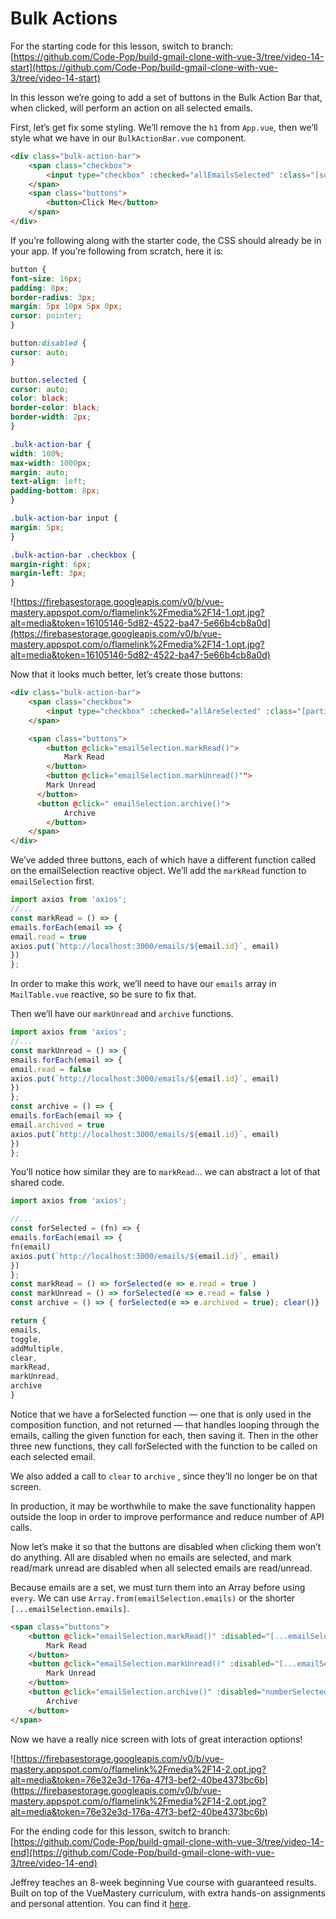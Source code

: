 # Bulk Actions

For the starting code for this lesson, switch to branch: [https://github.com/Code-Pop/build-gmail-clone-with-vue-3/tree/video-14-start](https://github.com/Code-Pop/build-gmail-clone-with-vue-3/tree/video-14-start)

In this lesson we’re going to add a set of buttons in the Bulk Action Bar that, when clicked, will perform an action on all selected emails.

First, let’s get fix some styling. We’ll remove the `h1` from `App.vue`, then we’ll style what we have in our `BulkActionBar.vue` component.

```html
<div class="bulk-action-bar">
    <span class="checkbox">
        <input type="checkbox" :checked="allEmailsSelected" :class="[someEmailsSelected ? 'partial-check' : '']" @click="bulkSelect" />
    </span>
    <span class="buttons">
        <button>Click Me</button>
    </span>
</div>
```

If you’re following along with the starter code, the CSS should already be in your app. If you’re following from scratch, here it is:

```css
button {
font-size: 16px;
padding: 8px;
border-radius: 3px;
margin: 5px 10px 5px 0px;
cursor: pointer;
}

button:disabled {
cursor: auto;
}

button.selected {
cursor: auto;
color: black;
border-color: black;
border-width: 2px;
}

.bulk-action-bar {
width: 100%;
max-width: 1000px;
margin: auto;
text-align: left;
padding-bottom: 8px;
}

.bulk-action-bar input {
margin: 5px;
}

.bulk-action-bar .checkbox {
margin-right: 6px;
margin-left: 3px;
}
```

![https://firebasestorage.googleapis.com/v0/b/vue-mastery.appspot.com/o/flamelink%2Fmedia%2F14-1.opt.jpg?alt=media&token=16105146-5d82-4522-ba47-5e66b4cb8a0d](https://firebasestorage.googleapis.com/v0/b/vue-mastery.appspot.com/o/flamelink%2Fmedia%2F14-1.opt.jpg?alt=media&token=16105146-5d82-4522-ba47-5e66b4cb8a0d)

Now that it looks much better, let’s create those buttons:

```html
<div class="bulk-action-bar">
    <span class="checkbox">
        <input type="checkbox" :checked="allAreSelected" :class="[partialSelection ? 'partial-check' : '']" @click="bulkSelect">
    </span>

    <span class="buttons">
        <button @click="emailSelection.markRead()">
            Mark Read
        </button>
        <button @click="emailSelection.markUnread()"">
        Mark Unread
      </button>
      <button @click=" emailSelection.archive()">
            Archive
        </button>
    </span>
</div>
```

We’ve added three buttons, each of which have a different function called on the emailSelection reactive object. We’ll add the `markRead` function to `emailSelection` first.

```javascript
import axios from 'axios';
//...
const markRead = () => {
emails.forEach(email => {
email.read = true
axios.put(`http://localhost:3000/emails/${email.id}`, email)
})
};
```

In order to make this work, we’ll need to have our `emails` array in `MailTable.vue` reactive, so be sure to fix that.

Then we’ll have our `markUnread` and `archive` functions.

```javascript
import axios from 'axios';
//...
const markUnread = () => {
emails.forEach(email => {
email.read = false
axios.put(`http://localhost:3000/emails/${email.id}`, email)
})
};
const archive = () => {
emails.forEach(email => {
email.archived = true
axios.put(`http://localhost:3000/emails/${email.id}`, email)
})
};
```

You’ll notice how similar they are to `markRead`… we can abstract a lot of that shared code.

```javascript
import axios from 'axios';

//...
const forSelected = (fn) => {
emails.forEach(email => {
fn(email)
axios.put(`http://localhost:3000/emails/${email.id}`, email)
})
};
const markRead = () => forSelected(e => e.read = true )
const markUnread = () => forSelected(e => e.read = false )
const archive = () => { forSelected(e => e.archived = true); clear()}

return {
emails,
toggle,
addMultiple,
clear,
markRead,
markUnread,
archive
}
```

Notice that we have a forSelected function — one that is only used in the composition function, and not returned — that handles looping through the emails, calling the given function for each, then saving it. Then in the other three new functions, they call forSelected with the function to be called on each selected email.

We also added a call to `clear` to `archive` , since they’ll no longer be on that screen.

In production, it may be worthwhile to make the save functionality happen outside the loop in order to improve performance and reduce number of API calls.

Now let’s make it so that the buttons are disabled when clicking them won’t do anything. All are disabled when no emails are selected, and mark read/mark unread are disabled when all selected emails are read/unread.

Because emails are a set, we must turn them into an Array before using `every`. We can use `Array.from(emailSelection.emails)` or the shorter `[...emailSelection.emails]`.

```html
<span class="buttons">
    <button @click="emailSelection.markRead()" :disabled="[...emailSelection.emails].every(e => e.read)">
        Mark Read
    </button>
    <button @click="emailSelection.markUnread()" :disabled="[...emailSelection.emails].every(e => !e.read)">
        Mark Unread
    </button>
    <button @click="emailSelection.archive()" :disabled="numberSelected == 0">
        Archive
    </button>
</span>
```

Now we have a really nice screen with lots of great interaction options!

![https://firebasestorage.googleapis.com/v0/b/vue-mastery.appspot.com/o/flamelink%2Fmedia%2F14-2.opt.jpg?alt=media&token=76e32e3d-176a-47f3-bef2-40be4373bc6b](https://firebasestorage.googleapis.com/v0/b/vue-mastery.appspot.com/o/flamelink%2Fmedia%2F14-2.opt.jpg?alt=media&token=76e32e3d-176a-47f3-bef2-40be4373bc6b)

For the ending code for this lesson, switch to branch: [https://github.com/Code-Pop/build-gmail-clone-with-vue-3/tree/video-14-end](https://github.com/Code-Pop/build-gmail-clone-with-vue-3/tree/video-14-end)

Jeffrey teaches an 8-week beginning Vue course with guaranteed results. Built on top of the VueMastery curriculum, with extra hands-on assignments and personal attention. You can find it [here](https://vuemastery--vuetraining.thrivecart.com/vue-training/).
